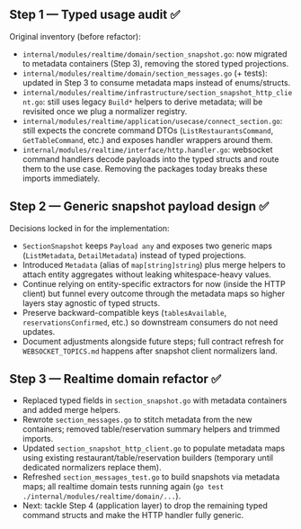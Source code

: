 ## Step 1 — Typed usage audit ✅

Original inventory (before refactor):

- `internal/modules/realtime/domain/section_snapshot.go`: now migrated to metadata containers (Step 3), removing the stored typed projections.
- `internal/modules/realtime/domain/section_messages.go` (+ tests): updated in Step 3 to consume metadata maps instead of enums/structs.
- `internal/modules/realtime/infrastructure/section_snapshot_http_client.go`: still uses legacy `Build*` helpers to derive metadata; will be revisited once we plug a normalizer registry.
- `internal/modules/realtime/application/usecase/connect_section.go`: still expects the concrete command DTOs (`ListRestaurantsCommand`, `GetTableCommand`, etc.) and exposes handler wrappers around them.
- `internal/modules/realtime/interface/http.handler.go`: websocket command handlers decode payloads into the typed structs and route them to the use case. Removing the packages today breaks these imports immediately.

## Step 2 — Generic snapshot payload design ✅

Decisions locked in for the implementation:

- `SectionSnapshot` keeps `Payload any` and exposes two generic maps (`ListMetadata`, `DetailMetadata`) instead of typed projections.
- Introduced `Metadata` (alias of `map[string]string`) plus merge helpers to attach entity aggregates without leaking whitespace-heavy values.
- Continue relying on entity-specific extractors for now (inside the HTTP client) but funnel every outcome through the metadata maps so higher layers stay agnostic of typed structs.
- Preserve backward-compatible keys (`tablesAvailable`, `reservationsConfirmed`, etc.) so downstream consumers do not need updates.
- Document adjustments alongside future steps; full contract refresh for `WEBSOCKET_TOPICS.md` happens after snapshot client normalizers land.

## Step 3 — Realtime domain refactor ✅

- Replaced typed fields in `section_snapshot.go` with metadata containers and added merge helpers.
- Rewrote `section_messages.go` to stitch metadata from the new containers; removed table/reservation summary helpers and trimmed imports.
- Updated `section_snapshot_http_client.go` to populate metadata maps using existing restaurant/table/reservation builders (temporary until dedicated normalizers replace them).
- Refreshed `section_messages_test.go` to build snapshots via metadata maps; all realtime domain tests running again (`go test ./internal/modules/realtime/domain/...`).
- Next: tackle Step 4 (application layer) to drop the remaining typed command structs and make the HTTP handler fully generic.
